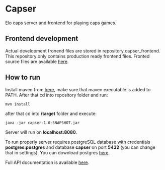# Capser
Elo caps server and frontend for playing caps games. 

## Frontend development
Actual development fronend files are stored in repository capser_frontend. This repository only contains production ready frontend files. Fronted source files are available [here](https://github.com/AeTher97/capser_front).

## How to run
Install maven from [here](https://maven.apache.org/download.cgi), make sure that maven executable is added to PATH. After that cd into repository folder and run:
~~~~
mvn install
~~~~
after that cd into **/target** folder and execute:
~~~~
java -jar capser-1.0-SNAPSHOT.jar
~~~~
Server will run on **localhost:8080**.

To run properly server requires postgreSQL database with credentials **postgres:postgres** and database **capser** on port **5432** (you can change that in settings). You can download postgres [here](https://www.postgresql.org/download/).

Full API documentation is available [here](https://documenter.getpostman.com/view/6663409/SzRyypev?version=latest).
